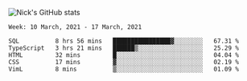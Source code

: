 ![Nick's GitHub stats](https://github-readme-stats.vercel.app/api?username=nickdark&theme=vue&show_icons=true)


<!--START_SECTION:waka-->
```text
Week: 10 March, 2021 - 17 March, 2021

SQL          8 hrs 56 mins   ████████████████▓░░░░░░░░   67.31 % 
TypeScript   3 hrs 21 mins   ██████▒░░░░░░░░░░░░░░░░░░   25.29 % 
HTML         32 mins         █░░░░░░░░░░░░░░░░░░░░░░░░   04.04 % 
CSS          17 mins         ▓░░░░░░░░░░░░░░░░░░░░░░░░   02.19 % 
VimL         8 mins          ▒░░░░░░░░░░░░░░░░░░░░░░░░   01.09 % 
```
<!--END_SECTION:waka-->

<!--
**nickdark/nickdark** is a ✨ _special_ ✨ repository because its `README.md` (this file) appears on your GitHub profile.

Here are some ideas to get you started:

- 🔭 I’m currently working on ...
- 🌱 I’m currently learning ...
- 👯 I’m looking to collaborate on ...
- 🤔 I’m looking for help with ...
- 💬 Ask me about ...
- 📫 How to reach me: ...
- 😄 Pronouns: ...
- ⚡ Fun fact: ...
-->
